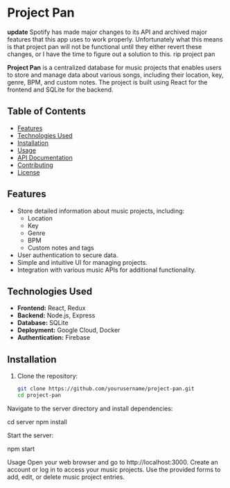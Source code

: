 # Project Pan

**update** Spotify has made major changes to its API and archived major features that this app uses to work properly. Unfortunately what this means is that project pan will not be functional until they either revert these changes, or I have the time to figure out a solution to this. rip project pan


**Project Pan** is a centralized database for music projects that enables users to store and manage data about various songs, including their location, key, genre, BPM, and custom notes. The project is built using React for the frontend and SQLite for the backend.

## Table of Contents
- [Features](#features)
- [Technologies Used](#technologies-used)
- [Installation](#installation)
- [Usage](#usage)
- [API Documentation](#api-documentation)
- [Contributing](#contributing)
- [License](#license)

## Features
- Store detailed information about music projects, including:
  - Location
  - Key
  - Genre
  - BPM
  - Custom notes and tags
- User authentication to secure data.
- Simple and intuitive UI for managing projects.
- Integration with various music APIs for additional functionality.

## Technologies Used
- **Frontend:** React, Redux
- **Backend:** Node.js, Express
- **Database:** SQLite
- **Deployment:** Google Cloud, Docker
- **Authentication:** Firebase

## Installation
1. Clone the repository:
   ```bash
   git clone https://github.com/yourusername/project-pan.git
   cd project-pan
Navigate to the server directory and install dependencies:

cd server
npm install

Start the server:

npm start

Usage
Open your web browser and go to http://localhost:3000.
Create an account or log in to access your music projects.
Use the provided forms to add, edit, or delete music project entries.
